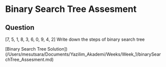 # Binary Search Tree Assesment

## Question

[7, 5, 1, 8, 3, 6, 0, 9, 4, 2] Write down the steps of binary search tree 

[Binary Search Tree Solution])(/Users/mesutsara/Documents/Yazilim_Akademi/Weeks/Week_1/binarySearchTree_Assesment.md)
